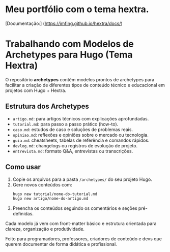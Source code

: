 # Meu portfólio com o tema hextra.

[Documentação:] (https://imfing.github.io/hextra/docs/)

# Trabalhando com Modelos de Archetypes para Hugo (Tema Hextra)

O repositório **archetypes** contém modelos prontos de archetypes para facilitar a criação de diferentes tipos de conteúdo técnico e educacional em projetos com Hugo + Hextra.

## Estrutura dos Archetypes

- `artigo.md`: para artigos técnicos com explicações aprofundadas.
- `tutorial.md`: para passo a passo prático (how-to).
- `caso.md`: estudos de caso e soluções de problemas reais.
- `opiniao.md`: reflexões e opiniões sobre o mercado ou tecnologia.
- `guia.md`: cheatsheets, tabelas de referência e comandos rápidos.
- `devlog.md`: changelogs ou registros de evolução de projeto.
- `entrevista.md`: formato Q&A, entrevistas ou transcrições.

## Como usar

1. Copie os arquivos para a pasta `/archetypes/` do seu projeto Hugo.
2. Gere novos conteúdos com:
   ```bash
   hugo new tutorial/nome-do-tutorial.md
   hugo new artigo/nome-do-artigo.md
   ```
3. Preencha os conteúdos seguindo os comentários e seções pré-definidas.

Cada modelo já vem com front-matter básico e estrutura orientada para clareza, organização e produtividade.

Feito para programadores, professores, criadores de conteúdo e devs que querem documentar de forma didática e profissional.



